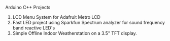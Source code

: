 Arduino C++ Projects
1. LCD Menu System for Adafruit Metro LCD
2. Fast LED project using Sparkfun Spectrum analyzer for sound frequency band reactive LED's
3. Simple Offline Indoor Weatherstation on a 3.5" TFT display.
